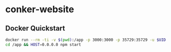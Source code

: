 # conker-website

## Docker Quickstart

```sh
docker run --rm -ti -v $(pwd):/app -p 3000:3000 -p 35729:35729 -u $UID node:15 sh
cd /app && HOST=0.0.0.0 npm start
```
